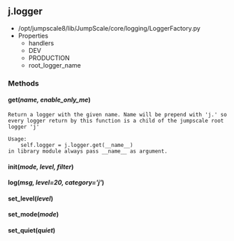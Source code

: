 <!-- toc -->
## j.logger

- /opt/jumpscale8/lib/JumpScale/core/logging/LoggerFactory.py
- Properties
    - handlers
    - DEV
    - PRODUCTION
    - root_logger_name

### Methods

#### get(*name, enable_only_me*) 

```
Return a logger with the given name. Name will be prepend with 'j.' so
every logger return by this function is a child of the jumpscale root logger 'j'

Usage:
    self.logger = j.logger.get(__name__)
in library module always pass __name__ as argument.

```

#### init(*mode, level, filter*) 

#### log(*msg, level=20, category='j'*) 

#### set_level(*level*) 

#### set_mode(*mode*) 

#### set_quiet(*quiet*) 

